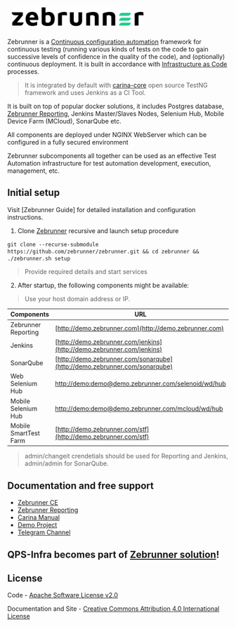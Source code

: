 <p style="padding: 10px;" align="left">
  <img src="./docs/img/zebrunner_logo.png">
</p>

Zebrunner is a [Continuous configuration automation](https://en.wikipedia.org/wiki/Infrastructure_as_code#Continuous_configuration_automation) framework for continuous testing (running various kinds of tests on the code to gain successive levels of confidence in the quality of the code), and (optionally) continuous deployment. It is built in accordance with [Infrastructure as Code](https://en.wikipedia.org/wiki/Infrastructure_as_code) processes. 
  > It is integrated by default with [carina-core](http://www.carina-core.io) open source TestNG framework and uses Jenkins as a CI Tool.

It is built on top of popular docker solutions, it includes Postgres database, [Zebrunner Reporting](https://zebrunner.github.io/documentation/), Jenkins Master/Slaves Nodes, Selenium Hub, Mobile Device Farm (MCloud), SonarQube etc.

All components are deployed under NGINX WebServer which can be configured in a fully secured environment

Zebrunner subcomponents all together can be used as an effective Test Automation infrastructure for test automation development, execution, management, etc.

## Initial setup
Visit [Zebrunner Guide] for detailed installation and configuration instructions.

1. Clone [Zebrunner](https://github.com/zebrunner/zebrunner) recursive and launch setup procedure
  ```
  git clone --recurse-submodule https://github.com/zebrunner/zebrunner.git && cd zebrunner && ./zebrunner.sh setup
  ```
  > Provide required details and start services

2. After startup, the following components might be available:
  > Use your host domain address or IP.  
  
| Components          	| URL                                                                                                    	   |
|---------------------	|----------------------------------------------------------------------------------------------------------	   |
| Zebrunner Reporting  	| [http://demo.zebrunner.com](http://demo.zebrunner.com)                                                 	   |
| Jenkins             	| [http://demo.zebrunner.com/jenkins](http://demo.zebrunner.com/jenkins)                                 	   |
| SonarQube           	| [http://demo.zebrunner.com/sonarqube](http://demo.zebrunner.com/sonarqube)                             	   |
| Web Selenium Hub    	| [http://demo:demo@demo.zebrunner.com/selenoid/wd/hub](http://demo:demo@demo.zebrunner.com/selenoid/wd/hub)       |
| Mobile Selenium Hub 	| [http://demo:demo@demo.zebrunner.com/mcloud/wd/hub](http://demo:demo@demo.zebrunner.com/mcloud/wd/hub) 	   |
| Mobile SmartTest Farm	| [http://demo.zebrunner.com/stf](http://demo.zebrunner.com/stf)                                         	   |

> admin/changeit crendetials should be used for Reporting and Jenkins, admin/admin for SonarQube.


## Documentation and free support
* [Zebrunner CE](https://zebrunner.github.io/zebrunner)
* [Zebrunner Reporting](https://zebrunner.github.io/documentation/)
* [Carina Manual](http://qaprosoft.github.io/carina)
* [Demo Project](https://github.com/qaprosoft/carina-demo)
* [Telegram Channel](https://t.me/zebrunner)

## QPS-Infra becomes part of [Zebrunner solution](https://medium.com/@zebrunner_official/qps-infra-becomes-part-of-zebrunner-solution-dbcf233e49f)!

## License
Code - [Apache Software License v2.0](http://www.apache.org/licenses/LICENSE-2.0)

Documentation and Site - [Creative Commons Attribution 4.0 International License](http://creativecommons.org/licenses/by/4.0/deed.en_US)
